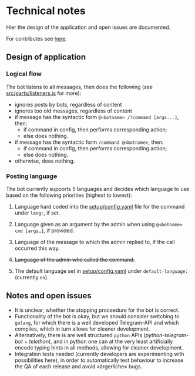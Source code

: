 # Technical notes #

Hier the design of the application and open issues are documented.

For contributes see [here](./CONTRIBUTING.md).

## Design of application ##

### Logical flow ###

The bot listens to all messages, then does the following
(see [src/parts/listeners.js](src/parts/listeners.js) for more):

- ignores posts by bots, regardless of content
- ignores too old messages, regardless of content
- if message has the syntactic form `@<botname> /?command [args...]`, then:
  - if command in config, then performs corresponding action;
  - else does nothing.
- if message has the syntactic form `/command @<botname>`, then:
  - if command in config, then performs corresponding action;
  - else does nothing.
- otherwise, does nothing.

### Posting language ###

The bot currently supports 5 languages and decides which language to use based on the following priorities (highest to lowest):

1. Language hard coded into the [setup/config.yaml](setup/config.yaml) file for the command under `lang:`, if set.

2. Language given as an argument by the admin when using `@<botname> cmd [args…]`, if provided.

3. Language of the message to which the admin replied to, if the call occurred this way.

4. ~~Language of the admin who called the command.~~

5. The default language set in [setup/config.yaml](setup/config.yaml) under `default-language:` (currently `en`).

## Notes and open issues ##

- It is unclear, whether the stopping proceedure for the bot is correct.
- Functionality of the bot is okay, but we should consider switching to `golang`,
  for which there is a well developed Telegram-API and which compiles, which in turn allows for cleaner development.
- Alternatively, there is are well structured `python` APIs (_python-telegram-bot_ + _telethon_),
  and in python one can at the very least artificially encode typing hints in all methods,
  allowing for cleaner development.
- Integration tests needed (currently developers are experimenting with possibilities here),
  in order to automatically test behaviour to increase the QA of each release
  and avoid »ärgerliche« bugs.
